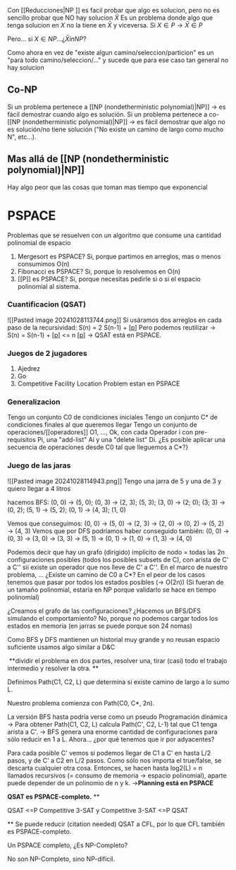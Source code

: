  Con [[Reducciones|NP ]] es facil probar que algo es solucion, pero no es sencillo probar que NO hay solucion
$\bar{X}$ Es un problema donde algo que tenga solucion en $X$ no la tiene en $\bar{X}$ y viceversa.
Si $X \in P \to \bar{X} \in P$

Pero... si  $X \in NP\dots¿ \bar{X} in NP?$

Como ahora en vez de "existe algun camino/seleccion/particion" es un "para todo camino/seleccion/..." y sucede que para ese caso tan general no hay solucion

## Co-NP

Si un problema pertenece a [[NP (nondetherministic polynomial)|NP]] → es fácil demostrar cuando algo es solución. 
Si un problema pertenece a co-[[NP (nondetherministic polynomial)|NP]] → es fácil demostrar que algo no es solución/no tiene solución ("No existe un camino de largo como mucho N", etc…). 


## Mas allá de [[NP (nondetherministic polynomial)|NP]] 
Hay algo peor que las cosas que toman mas tiempo que exponencial


# PSPACE
Problemas que se resuelven con un algoritmo que consume una cantidad polinomial de espacio

1. Mergesort es PSPACE? Si, porque partimos en arreglos, mas o menos consumimos O(n)
2. Fibonacci es PSPACE? Si, porque lo resolvemos en O(n)
3. [[P]] es PSPACE? Si, porque necesitas pedirle si o si el espacio polinomial al sistema.


### Cuantificacion (QSAT)
![[Pasted image 20241028113744.png]]
Si usáramos dos arreglos en cada paso de la recursividad: S(n) = 2 S(n-1) + [[p]](n)
Pero podemos reutilizar → S(n) = S(n-1) + [[p]](n)  <= n [[p]](n) → QSAT está en PSPACE. 


### Juegos de 2 jugadores 
1. Ajedrez 
2. Go 
3. Competitive Facility Location Problem
estan en PSPACE


### Generalizacion 
Tengo un conjunto C0 de condiciones iniciales
Tengo un conjunto C* de condiciones finales al que queremos llegar
Tengo un conjunto de operaciones/[[operadores]] O1, …, Ok, con cada Operador i con pre-requisitos Pi, una "add-list" Ai y una "delete list" Di. 
¿Es posible aplicar una secuencia de operaciones desde C0 tal que lleguemos a C*?}


### Juego de las jaras
![[Pasted image 20241028114943.png]]
Tengo una jarra de 5 y una de 3 y quiero llegar a 4 litros

hacemos BFS: 
(0, 0) → 
(5, 0); (0, 3) → 
(2, 3); (5, 3); (3, 0) → 
(2; 0); (3; 3) → 
(0, 2); (5, 1) → 
(5, 2); (0, 1) → 
(4, 3); (1, 0)

Vemos que conseguimos: 
(0, 0) → (5, 0) → (2, 3) → (2, 0) → (0, 2) → (5, 2) → (4, 3)
Vemos que por DFS podríamos haber conseguido también:
(0, 0) → (0, 3) → (3, 0) → (3, 3) → (5, 1) → (0, 1) → (1, 0) → (1, 3) → (4, 0)



Podemos decir que hay un grafo (dirigido) implícito de nodo = todas las 2n configuraciones posibles (todos los posibles subsets de C), con arista de C' a C'' sii existe un operador que nos lleve de C' a C''. 
En el marco de nuestro problema, … ¿Existe un camino de C0 a C*? 
En el peor de los casos tenemos que pasar por todos los estados posibles (→ O(2n))
(Si fueran de un tamaño polinomial, estaría en NP porque validarlo se hace en tiempo polinomial)


¿Creamos el grafo de las configuraciones?
¿Hacemos un BFS/DFS simulando el comportamiento?
No, porque no podemos cargar todos los estados en memoria (en jarras se puede porque son 24 nomas)

Como BFS y DFS mantienen un historial muy grande y no reusan espacio suficiente usamos algo similar a D&C

 **dividir el problema en dos partes, resolver una, tirar (casi) todo el trabajo intermedio y resolver la otra. **

Definimos Path(C1, C2, L) que determina si existe camino de largo a lo sumo L. 

Nuestro problema comienza con Path(C0, C*, 2n).



La versión BFS hasta podría verse como un pseudo Programación dinámica → Para obtener Path(C1, C2, L) calcula Path(C', C2, L-1) tal que C1 tenga arista a C'. 
→ BFS genera una enorme cantidad de configuraciones para sólo reducir en 1 a L. 
Ahora… ¿por qué tenemos que ir por adyacentes?


Para cada posible C' vemos si podemos llegar de C1 a C' en hasta L/2 pasos, y de C' a C2 en L/2 pasos. 
Como sólo nos importa el true/false, se descarta cualquier otra cosa. 
Entonces, se hacen hasta log2(L) = n llamados recursivos (= consumo de memoria → espacio polinomial), aparte puede depender de un polinomio de n y k. 
→**Planning está en PSPACE**

**QSAT es PSPACE-completo.**
**

QSAT <=P Competitive 3-SAT y Competitive 3-SAT <=P QSAT

**
Se puede reducir (citation needed) QSAT a CFL, por lo que CFL también es PSPACE-completo.



Un PSPACE completo, ¿Es NP-Completo?

No son NP-Completo, sino NP-difícil.
